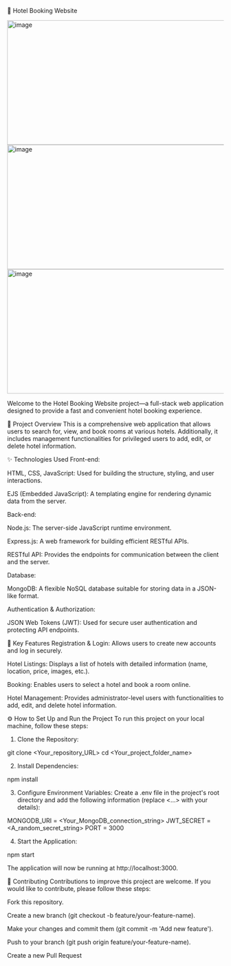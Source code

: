 🏨 Hotel Booking Website

<img width="609" height="289" alt="image" src="https://github.com/user-attachments/assets/daa04f1e-2a13-49a2-bd5c-e0a10c6220ad" />

<img width="609" height="289" alt="image" src="https://github.com/user-attachments/assets/9542af33-de45-4af8-a070-bb8f2a784dc5" />

<img width="607" height="289" alt="image" src="https://github.com/user-attachments/assets/1dae208d-c860-4555-a99a-f69dbf5ba47c" />

Welcome to the Hotel Booking Website project—a full-stack web application designed to provide a fast and convenient hotel booking experience.

🌟 Project Overview
This is a comprehensive web application that allows users to search for, view, and book rooms at various hotels. Additionally, it includes management functionalities for privileged users to add, edit, or delete hotel information.

✨ Technologies Used
Front-end:

HTML, CSS, JavaScript: Used for building the structure, styling, and user interactions.

EJS (Embedded JavaScript): A templating engine for rendering dynamic data from the server.

Back-end:

Node.js: The server-side JavaScript runtime environment.

Express.js: A web framework for building efficient RESTful APIs.

RESTful API: Provides the endpoints for communication between the client and the server.

Database:

MongoDB: A flexible NoSQL database suitable for storing data in a JSON-like format.

Authentication & Authorization:

JSON Web Tokens (JWT): Used for secure user authentication and protecting API endpoints.

🚀 Key Features
Registration & Login: Allows users to create new accounts and log in securely.

Hotel Listings: Displays a list of hotels with detailed information (name, location, price, images, etc.).

Booking: Enables users to select a hotel and book a room online.

Hotel Management: Provides administrator-level users with functionalities to add, edit, and delete hotel information.

⚙️ How to Set Up and Run the Project
To run this project on your local machine, follow these steps:

1. Clone the Repository:

git clone <Your_repository_URL>
cd <Your_project_folder_name>

2. Install Dependencies:

npm install

3. Configure Environment Variables:
Create a .env file in the project's root directory and add the following information (replace <...> with your details):

MONGODB_URI = <Your_MongoDB_connection_string>
JWT_SECRET = <A_random_secret_string>
PORT = 3000

4. Start the Application:

npm start

The application will now be running at http://localhost:3000.

🤝 Contributing
Contributions to improve this project are welcome. If you would like to contribute, please follow these steps:

Fork this repository.

Create a new branch (git checkout -b feature/your-feature-name).

Make your changes and commit them (git commit -m 'Add new feature').

Push to your branch (git push origin feature/your-feature-name).

Create a new Pull Request
